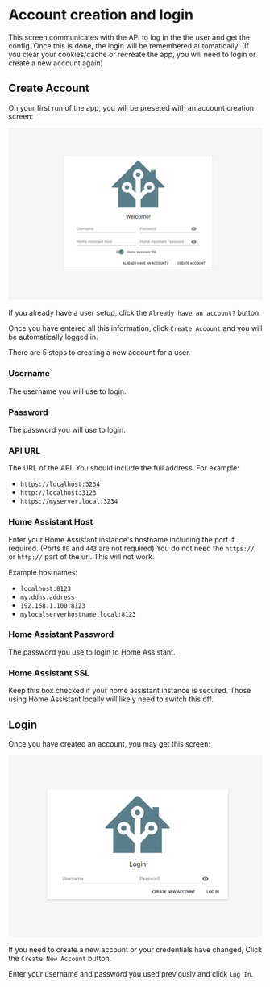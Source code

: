 # Account creation and login

This screen communicates with the API to log in the the user and get the
 config. Once this is done, the login will be remembered automatically.
 (If you clear your cookies/cache or recreate the app,
 you will need to login or create a new account again)

## Create Account

On your first run of the app, you will be preseted with an account creation screen:

![Create Account][account-creation]

If you already have a user setup, click the `Already have an account?` button.

Once you have entered all this information, click `Create Account` and you
 will be automatically logged in.

There are 5 steps to creating a new account for a user.

### Username

The username you will use to login.

### Password

The password you will use to login.

### API URL

The URL of the API. You should include the full address. For example:

- `https://localhost:3234`
- `http://localhost:3123`
- `https://myserver.local:3234`

### Home Assistant Host

Enter your Home Assistant instance's hostname including the port if required.
 (Ports `80` and `443` are not required) You do not need the `https://` or
 `http://` part of the url. This will not work.

Example hostnames:

- `localhost:8123`
- `my.ddns.address`
- `192.168.1.100:8123`
- `mylocalserverhostname.local:8123`

### Home Assistant Password

The password you use to login to Home Assistant.

### Home Assistant SSL

Keep this box checked if your home assistant instance is secured.
 Those using Home Assistant locally will likely need to switch this off.

## Login

Once you have created an account, you may get this screen:

![Login][account-login]

If you need to create a new account or your credentials have changed,
 Click the `Create New Account` button.

Enter your username and password you used previously and click `Log In`.

[account-creation]: https://raw.githubusercontent.com/timmo001/home-panel/master/docs/resources/account-creation.png
[account-login]: https://raw.githubusercontent.com/timmo001/home-panel/master/docs/resources/account-login.png
